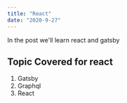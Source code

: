 ```yaml
---
title: "React"
date: "2020-9-27"
---
```


In the post we'll learn react and gatsby

## Topic Covered for react

1. Gatsby
2. Graphql
3. React